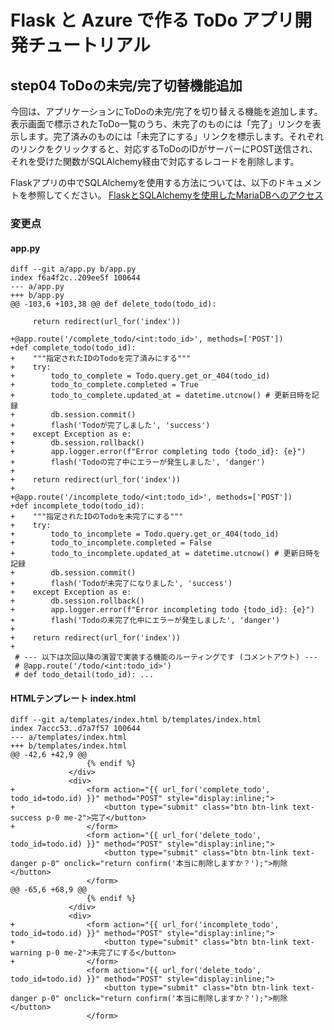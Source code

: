 # Flask と Azure で作る ToDo アプリ開発チュートリアル 
## step04 ToDoの未完/完了切替機能追加 
今回は、アプリケーションにToDoの未完/完了を切り替える機能を追加します。表示画面で標示されたToDo一覧のうち、未完了のものには「完了」リンクを表示します。完了済みのものには「未完了にする」リンクを標示します。それぞれのリンクをクリックすると、対応するToDoのIDがサーバーにPOST送信され、それを受けた関数がSQLAlchemy経由で対応するレコードを削除します。　　
  
Flaskアプリの中でSQLAlchemyを使用する方法については、以下のドキュメントを参照してください。
[FlaskとSQLAlchemyを使用したMariaDBへのアクセス](https://github.com/y-omasa-kbc/doc-manuals-tutorials/blob/main/python/framework/flask-sqlalchemy-mariadb.md)

### 変更点
#### app.py
```
diff --git a/app.py b/app.py
index f6a4f2c..209ee5f 100644
--- a/app.py
+++ b/app.py
@@ -103,6 +103,38 @@ def delete_todo(todo_id):
     
     return redirect(url_for('index'))
 
+@app.route('/complete_todo/<int:todo_id>', methods=['POST'])
+def complete_todo(todo_id):
+    """指定されたIDのTodoを完了済みにする"""
+    try:
+        todo_to_complete = Todo.query.get_or_404(todo_id)
+        todo_to_complete.completed = True
+        todo_to_complete.updated_at = datetime.utcnow() # 更新日時を記録
+        db.session.commit()
+        flash('Todoが完了しました', 'success')
+    except Exception as e:
+        db.session.rollback()
+        app.logger.error(f"Error completing todo {todo_id}: {e}")
+        flash('Todoの完了中にエラーが発生しました', 'danger')
+    
+    return redirect(url_for('index'))
+
+@app.route('/incomplete_todo/<int:todo_id>', methods=['POST'])
+def incomplete_todo(todo_id):
+    """指定されたIDのTodoを未完了にする"""
+    try:
+        todo_to_incomplete = Todo.query.get_or_404(todo_id)
+        todo_to_incomplete.completed = False
+        todo_to_incomplete.updated_at = datetime.utcnow() # 更新日時を記録
+        db.session.commit()
+        flash('Todoが未完了になりました', 'success')
+    except Exception as e:
+        db.session.rollback()
+        app.logger.error(f"Error incompleting todo {todo_id}: {e}")
+        flash('Todoの未完了化中にエラーが発生しました', 'danger')
+    
+    return redirect(url_for('index'))
+
 # --- 以下は次回以降の演習で実装する機能のルーティングです (コメントアウト) ---
 # @app.route('/todo/<int:todo_id>')
 # def todo_detail(todo_id): ...
```

#### HTMLテンプレート index.html
```
diff --git a/templates/index.html b/templates/index.html
index 7accc53..d7a7f57 100644
--- a/templates/index.html
+++ b/templates/index.html
@@ -42,6 +42,9 @@
                 {% endif %}
             </div>
             <div>
+                <form action="{{ url_for('complete_todo', todo_id=todo.id) }}" method="POST" style="display:inline;">
+                    <button type="submit" class="btn btn-link text-success p-0 me-2">完了</button>
+                </form>
                 <form action="{{ url_for('delete_todo', todo_id=todo.id) }}" method="POST" style="display:inline;">
                     <button type="submit" class="btn btn-link text-danger p-0" onclick="return confirm('本当に削除しますか？');">削除</button>
                 </form>
@@ -65,6 +68,9 @@
                 {% endif %}
             </div>
             <div>
+                <form action="{{ url_for('incomplete_todo', todo_id=todo.id) }}" method="POST" style="display:inline;">
+                    <button type="submit" class="btn btn-link text-warning p-0 me-2">未完了にする</button>
+                </form>
                 <form action="{{ url_for('delete_todo', todo_id=todo.id) }}" method="POST" style="display:inline;">
                     <button type="submit" class="btn btn-link text-danger p-0" onclick="return confirm('本当に削除しますか？');">削除</button>
                 </form>
 ```
